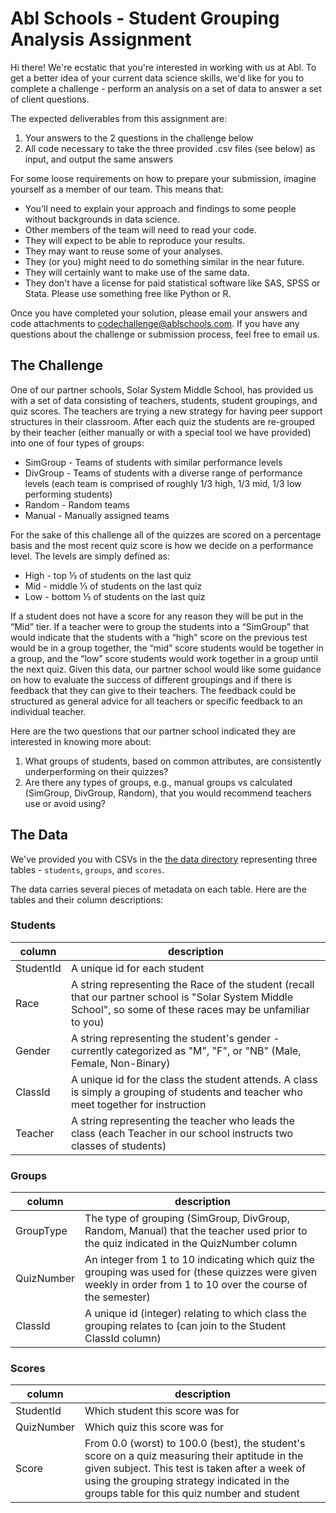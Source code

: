 # Abl Schools - Student Grouping Analysis Assignment

Hi there! We're ecstatic that you're interested in working with us at Abl. To get a better idea of your current data science skills, we'd like for you to complete a challenge - perform an analysis on a set of data to answer a set of client questions.

The expected deliverables from this assignment are:

  1. Your answers to the 2 questions in the challenge below
  2. All code necessary to take the three provided .csv files (see below) as input, and output the same answers

For some loose requirements on how to prepare your submission, imagine yourself as a member of our team. This means that:

* You'll need to explain your approach and findings to some people without backgrounds in data science.
* Other members of the team will need to read your code.
* They will expect to be able to reproduce your results.
* They may want to reuse some of your analyses.
* They (or you) might need to do something similar in the near future.
* They will certainly want to make use of the same data.
* They don't have a license for paid statistical software like SAS, SPSS or Stata. Please use something free like Python or R.

Once you have completed your solution, please email your answers and code attachments to codechallenge@ablschools.com.  If you have any questions about the challenge or submission process, feel free to email us.

## The Challenge

One of our partner schools, Solar System Middle School, has provided us with a set of data consisting of teachers, students, student groupings, and quiz scores. The teachers are trying a new strategy for having peer support structures in their classroom. After each quiz the students are re-grouped by their teacher (either manually or with a special tool we have provided) into one of four types of groups:   

* SimGroup - Teams of students with similar performance levels
* DivGroup - Teams of students with a diverse range of performance levels (each team is comprised of roughly 1/3 high, 1/3 mid, 1/3 low performing students)
* Random - Random teams
* Manual - Manually assigned teams

For the sake of this challenge all of the quizzes are scored on a percentage basis and the most recent quiz score is how we decide on a performance level. The levels are simply defined as:
* High - top ⅓ of students on the last quiz
* Mid - middle ⅓ of students on the last quiz
* Low - bottom ⅓ of students on the last quiz

If a student does not have a score for any reason they will be put in the “Mid” tier. If a teacher were to group the students into a “SimGroup” that would indicate that the students with a “high” score on the previous test would be in a group together, the “mid” score students would be together in a group, and the “low” score students would work together in a group until the next quiz.
Given this data, our partner school would like some guidance on how to evaluate the success of different groupings and if there is feedback that they can give to their teachers. The feedback could be structured as general advice for all teachers or specific feedback to an individual teacher.

Here are the two questions that our partner school indicated they are interested in knowing more about:
1. What groups of students, based on common attributes, are consistently underperforming on their quizzes?
2. Are there any types of groups, e.g., manual groups vs calculated (SimGroup, DivGroup, Random), that you would recommend teachers use or avoid using?


## The Data

We've provided you with CSVs in the [the data directory](data/) representing three tables - `students`, `groups`, and `scores`.  

The data carries several pieces of metadata on each table.  Here are the tables and their column descriptions:

### Students

<table>
  <thead>
    <tr>
      <th>column</th>
      <th>description</th>
    </tr>
  </thead>
  <tbody>
    <tr>
      <td>StudentId</td>
      <td>A unique id for each student</td>
    </tr>
    <tr>
      <td>Race</td>
      <td>A string representing the Race of the student (recall that our partner school is "Solar System Middle School", so some of these races may be unfamiliar to you)</td>
    </tr>
    <tr>
      <td>Gender</td>
      <td>A string representing the student's gender - currently categorized as "M", "F", or "NB" (Male, Female, Non-Binary)</td>
    </tr>
    <tr>
      <td>ClassId</td>
      <td>A unique id for the class the student attends. A class is simply a grouping of students and teacher who meet together for instruction</td>
    </tr>
    <tr>
      <td>Teacher</td>
      <td>A string representing the teacher who leads the class (each Teacher in our school instructs two classes of students)</td>
    </tr>
  </tbody>
</table>

### Groups

<table>
  <thead>
    <tr>
      <th>column</th>
      <th>description</th>
    </tr>
  </thead>
  <tbody>
    <tr>
      <td>GroupType</td>
      <td>The type of grouping (SimGroup, DivGroup, Random, Manual) that the teacher used prior to the quiz indicated in the QuizNumber column</td>
    </tr>
    <tr>
      <td>QuizNumber</td>
      <td>An integer from 1 to 10 indicating which quiz the grouping was used for (these quizzes were given weekly in order from 1 to 10 over the course of the semester)</td>
    </tr>
    <tr>
      <td>ClassId</td>
      <td>A unique id (integer) relating to which class the grouping relates to (can join to the Student ClassId column)</td>
    </tr>
  </tbody>
</table>

### Scores

<table>
  <thead>
    <tr>
      <th>column</th>
      <th>description</th>
    </tr>
  </thead>
  <tbody>
    <tr>
      <td>StudentId</td>
      <td>Which student this score was for</td>
    </tr>
    <tr>
      <td>QuizNumber</td>
      <td>Which quiz this score was for</td>
    </tr>
    <tr>
      <td>Score</td>
      <td>From 0.0 (worst) to 100.0 (best), the student's score on a quiz measuring their aptitude in the given subject.  This test is taken after a week of using the grouping strategy indicated in the groups table for this quiz number and student</td>
    </tr>
  </tbody>
</table>
